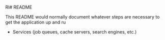 RI# README

This README would normally document whatever steps are necessary to get the
application up and ru

* Services (job queues, cache servers, search engines, etc.)

